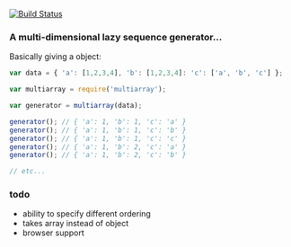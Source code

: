 [![Build Status](https://travis-ci.org/lovebear/multiarray.png)](https://travis-ci.org/lovebear/multiarray)

### A multi-dimensional lazy sequence generator...

Basically giving a object:

```js
var data = { 'a': [1,2,3,4], 'b': [1,2,3,4]: 'c': ['a', 'b', 'c'] };

var multiarray = require('multiarray');

var generator = multiarray(data);

generator(); // { 'a': 1, 'b': 1, 'c': 'a' }
generator(); // { 'a': 1, 'b': 1, 'c': 'b' }
generator(); // { 'a': 1, 'b': 1, 'c': 'c' }
generator(); // { 'a': 1, 'b': 2, 'c': 'a' }
generator(); // { 'a': 1, 'b': 2, 'c': 'b' }

// etc...

```


### todo
- ability to specify different ordering
- takes array instead of object
- browser support


